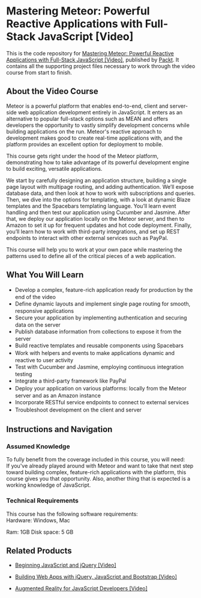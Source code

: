 # Mastering Meteor: Powerful Reactive Applications with Full-Stack JavaScript [Video]
This is the code repository for [Mastering Meteor: Powerful Reactive Applications with Full-Stack JavaScript [Video]](https://www.packtpub.com/web-development/mastering-meteor-powerful-reactive-applications-full-stack-javascript-video?utm_source=github&utm_medium=repository&utm_campaign=9781783552580), published by [Packt](https://www.packtpub.com/?utm_source=github). It contains all the supporting project files necessary to work through the video course from start to finish.
## About the Video Course
Meteor is a powerful platform that enables end-to-end, client and server-side web application development entirely in JavaScript. It enters as an alternative to popular full-stack options such as MEAN and offers developers the opportunity to vastly simplify development concerns while building applications on the run. Meteor's reactive approach to development makes good to create real-time applications with, and the platform provides an excellent option for deployment to mobile.

This course gets right under the hood of the Meteor platform, demonstrating how to take advantage of its powerful development engine to build exciting, versatile applications.

We start by carefully designing an application structure, building a single page layout with multipage routing, and adding authentication. We’ll expose database data, and then look at how to work with subscriptions and queries. Then, we dive into the options for templating, with a look at dynamic Blaze templates and the Spacebars templating language. You’ll learn event handling and then test our application using Cucumber and Jasmine. After that, we deploy our application locally on the Meteor server, and then to Amazon to set it up for frequent updates and hot code deployment. Finally, you’ll learn how to work with third-party integrations, and set up REST endpoints to interact with other external services such as PayPal.

This course will help you to work at your own pace while mastering the patterns used to define all of the critical pieces of a web application.

<H2>What You Will Learn</H2>
<DIV class=book-info-will-learn-text>
<UL>
<LI><SPAN style="LINE-HEIGHT: 20px; BACKGROUND-COLOR: transparent">Develop a complex, feature-rich application ready for production by the end of the video&nbsp;</SPAN> 
<LI><SPAN style="LINE-HEIGHT: 20px; BACKGROUND-COLOR: transparent">Define dynamic layouts and implement single page routing for smooth, responsive applications</SPAN> 
<LI><SPAN style="LINE-HEIGHT: 20px; BACKGROUND-COLOR: transparent">Secure your application by implementing authentication and securing data on the server</SPAN> 
<LI><SPAN style="LINE-HEIGHT: 20px; BACKGROUND-COLOR: transparent">Publish database information from collections to expose it from the server</SPAN> 
<LI><SPAN style="LINE-HEIGHT: 20px; BACKGROUND-COLOR: transparent">Build reactive templates and reusable components using Spacebars</SPAN> 
<LI><SPAN style="LINE-HEIGHT: 20px; BACKGROUND-COLOR: transparent">Work with helpers and events to make applications dynamic and reactive to user activity</SPAN> 
<LI><SPAN style="LINE-HEIGHT: 20px; BACKGROUND-COLOR: transparent">Test with Cucumber and Jasmine, employing continuous integration testing</SPAN> 
<LI><SPAN style="LINE-HEIGHT: 20px; BACKGROUND-COLOR: transparent">Integrate a third-party framework like PayPal</SPAN> 
<LI><SPAN style="LINE-HEIGHT: 20px; BACKGROUND-COLOR: transparent">Deploy your application on various platforms: locally from the Meteor server and as an Amazon instance</SPAN> 
<LI><SPAN style="LINE-HEIGHT: 20px; BACKGROUND-COLOR: transparent">Incorporate RESTful service endpoints to connect to external services</SPAN> 
<LI><SPAN style="LINE-HEIGHT: 20px; BACKGROUND-COLOR: transparent">Troubleshoot development on the client and server</SPAN> </LI></UL></DIV>

## Instructions and Navigation
### Assumed Knowledge
To fully benefit from the coverage included in this course, you will need:<br/>
If you've already played around with Meteor and want to take that next step toward building complex, feature-rich applications with the platform, this course gives you that opportunity.
Also, another thing that is expected is a working knowledge of JavaScript.
### Technical Requirements
This course has the following software requirements:<br/>
Hardware:
Windows, Mac

Ram: 1GB
Disk space: 5 GB



## Related Products
* [Beginning JavaScript and jQuery [Video]](https://www.packtpub.com/application-development/beginning-javascript-and-jquery-video?utm_source=github&utm_medium=repository&utm_campaign=9781787283701)

* [Building Web Apps with jQuery, JavaScript and Bootstrap [Video]](https://www.packtpub.com/web-development/building-web-apps-jquery-javascript-and-bootstrap-video?utm_source=github&utm_medium=repository&utm_campaign=9781786465979)

* [Augmented Reality for JavaScript Developers [Video]](https://www.packtpub.com/web-development/augmented-reality-javascript-developers-video?utm_source=github&utm_medium=repository&utm_campaign=9781788471640)

